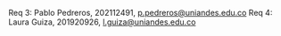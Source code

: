 Req 3: Pablo Pedreros, 202112491, p.pedreros@uniandes.edu.co 
Req 4: Laura Guiza, 201920926, l.guiza@uniandes.edu.co

